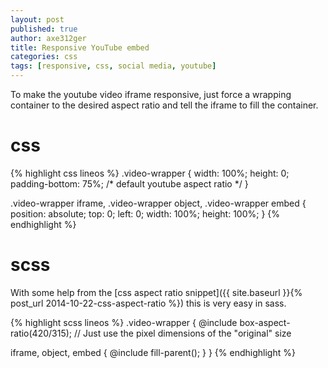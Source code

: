 ```yaml
---
layout: post
published: true
author: axe312ger
title: Responsive YouTube embed
categories: css
tags: [responsive, css, social media, youtube]
---
```


To make the youtube video iframe responsive, just force a wrapping container to the desired aspect ratio and tell the iframe to fill the container.

# css
{% highlight css lineos %}
.video-wrapper {
  width: 100%;
  height: 0;
  padding-bottom: 75%; /* default youtube aspect ratio */
}

.video-wrapper iframe,
.video-wrapper object,
.video-wrapper embed {
  position: absolute;
  top: 0;
  left: 0;
  width: 100%;
  height: 100%;
}
{% endhighlight %}

# scss

With some help from the [css aspect ratio snippet]({{ site.baseurl }}{% post_url 2014-10-22-css-aspect-ratio %}) this is very easy in sass.

{% highlight scss lineos %}
.video-wrapper {
  @include box-aspect-ratio(420/315); // Just use the pixel dimensions of the "original" size

  iframe,
  object,
  embed {
    @include fill-parent();
  }
}
{% endhighlight %}
